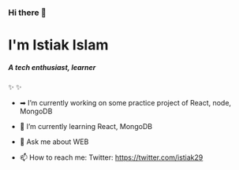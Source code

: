 ### Hi there 👋
# I'm Istiak Islam
##### A tech enthusiast, learner

 ✨ ✨ 

- ➡ I’m currently working on some practice project of React, node, MongoDB
- 🌱 I’m currently learning React, MongoDB

- 💬 Ask me about WEB
- 📫 How to reach me: Twitter: https://twitter.com/istiak29


